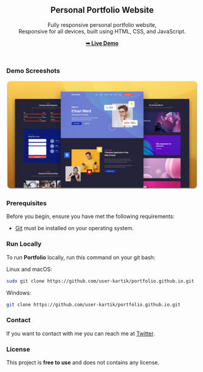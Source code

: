 <div align="center">
  


  <br />
  <br />

  <h2 align="center">Personal Portfolio Website</h2>

  Fully responsive personal portfolio website, <br />Responsive for all devices, built using HTML, CSS, and JavaScript.

  <a href="https://user-kartik.github.io/Portfolio.github.io/"><strong>➥ Live Demo</strong></a>

</div>

<br />

### Demo Screeshots

![Portfolio Desktop Demo](./readme-images/desktop.png "Desktop Demo")

### Prerequisites

Before you begin, ensure you have met the following requirements:

* [Git](https://git-scm.com/downloads "Download Git") must be installed on your operating system.

### Run Locally

To run **Portfolio** locally, run this command on your git bash:

Linux and macOS:

```bash
sudo git clone https://github.com/user-kartik/portfolio.github.io.git
```

Windows:

```bash
git clone https://github.com/user-kartik/portfolio.github.io.git
```

### Contact

If you want to contact with me you can reach me at [Twitter](https://x.com/Kartikbhat6).

### License

This project is **free to use** and does not contains any license.
